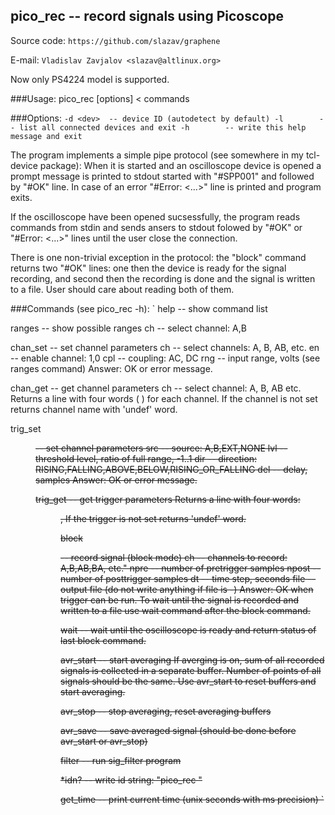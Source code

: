 ## pico_rec -- record signals using Picoscope

Source code: `https://github.com/slazav/graphene`

E-mail: `Vladislav Zavjalov <slazav@altlinux.org>`

Now only PS4224 model is supported.

###Usage: pico_rec [options] < commands

###Options:
`
 -d <dev>  -- device ID (autodetect by default)
 -l        -- list all connected devices and exit
 -h        -- write this help message and exit
`

The program implements a simple pipe protocol (see somewhere in my
tcl-device package): When it is started and an oscilloscope device is opened
a prompt message is printed to stdout started with "#SPP001" and followed
by "#OK" line. In case of an error "#Error: <...>" line is printed and
program exits.

If the oscilloscope have been opened sucsessfully, the program reads
commands from stdin and sends ansers to stdout folowed by "#OK" or
"#Error: <...>" lines until the user  close the connection.

There is one non-trivial exception in the protocol: the "block" command
returns two "#OK" lines: one then the device is ready for the signal
recording, and second then the recording is done and the signal is
written to a file. User should care about reading both of them.

###Commands (see pico_rec -h):
`
help -- show command list

ranges <ch> -- show possible ranges
   ch  -- select channel: A,B

chan_set <ch> <en> <cpl> <rng> -- set channel parameters
   ch  -- select channels: A, B, AB, etc.
   en  -- enable channel: 1,0
   cpl -- coupling: AC, DC
   rng -- input range, volts (see ranges command)
Answer: OK or error message.

chan_get <ch>  -- get channel parameters
   ch  -- select channel: A, B, AB etc.
Returns a line with four words (<ch> <en> <cpl> <rng>) for each channel.
If the channel is not set returns channel name with 'undef' word.

trig_set <src> <lvl> <dir> <del> -- set channel parameters
   src -- source: A,B,EXT,NONE
   lvl -- threshold level, ratio of full range, -1..1
   dir -- direction: RISING,FALLING,ABOVE,BELOW,RISING_OR_FALLING
   del -- delay, samples
Answer: OK or error message.

trig_get  -- get trigger parameters
  Returns a line with four words: <src> <lvl> <dir> <del>,
  If the trigger is not set returns 'undef' word.

block <ch> <npre> <npost> <dt> <file> -- record signal (block mode)
   ch    -- channels to record: A,B,AB,BA, etc."
   npre  -- number of pretrigger samples
   npost -- number of posttrigger samples
   dt    -- time step, seconds
   file  -- output file (do not write anything if file is -)
   Answer: OK when trigger can be run. To wait until the signal is
   recorded and written to a file use wait command after the block command.

wait -- wait until the oscilloscope is ready and return status
   of last block command.

avr_start -- start averaging
   If averging is on, sum of all recorded signals is collected in a separate buffer.
   Number of points of all signals should be the same.
   Use avr_start to reset buffers and start averaging.

avr_stop -- stop averaging, reset averaging buffers

avr_save <fname> -- save averaged signal (should be done before avr_start or avr_stop)

filter <file> <args> -- run sig_filter program

*idn? -- write id string: "pico_rec <VERSION>"

get_time -- print current time (unix seconds with ms precision)
`
